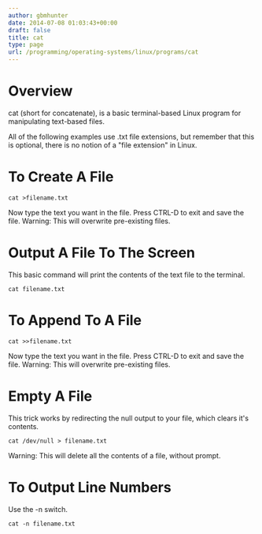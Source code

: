 ```yaml
---
author: gbmhunter
date: 2014-07-08 01:03:43+00:00
draft: false
title: cat
type: page
url: /programming/operating-systems/linux/programs/cat
---
```


# Overview




cat (short for concatenate), is a basic terminal-based Linux program for manipulating text-based files.




All of the following examples use .txt file extensions, but remember that this is optional, there is no notion of a "file extension" in Linux.




# To Create A File



    
    cat >filename.txt
    




Now type the text you want in the file. Press CTRL-D to exit and save the file. Warning: This will overwrite pre-existing files.




# Output A File To The Screen




This basic command will print the contents of the text file to the terminal.



    
    cat filename.txt
    




# To Append To A File



    
    cat >>filename.txt
    




Now type the text you want in the file. Press CTRL-D to exit and save the file. Warning: This will overwrite pre-existing files.




# Empty A File




This trick works by redirecting the null output to your file, which clears it's contents.



    
    cat /dev/null > filename.txt
    




Warning: This will delete all the contents of a file, without prompt.




# To Output Line Numbers




Use the -n switch.



    
    cat -n filename.txt
    
